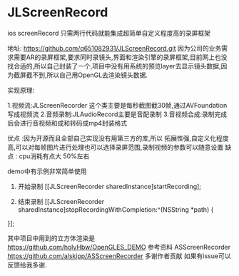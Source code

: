 # JLScreenRecord
ios screenRecord
只需两行代码就能集成超简单自定义程度高的录屏框架

地址: https://github.com/q651082931/JLScreenRecord.git
因为公司的业务需求需要AR的录屏框架,要求同时录镜头,界面和渲染引擎的录屏框架,目前网上也没找合适的,所以自己封装了一个,项目中没有用系统的预览layer去显示镜头数据,因为截屏截不到,所以自己用OpenGL去渲染镜头数据.

实现原理:

1.视频流:JLScreenRecorder 这个类主要是每秒截图截30帧,通过AVFoundation写成视频流
2.音频录制:JLAudioRecord主要是音配录制
3.音视频合成:录制完成后会进行音视频和成和转码成mp4封装格式

优点 :因为开源而且全部自己实现没有用第三方的库,所以 拓展性强,自定义化程度高,可以对每帧图片进行处理也可以选择录屏范围,录制视频的参数可以随意设置
缺点 : cpu消耗有点大 50%左右

demo中有示例非常简单使用
1. 开始录制 [[JLScreenRecorder sharedInstance]startRecording];

2. 结束录制  [[JLScreenRecorder sharedInstance]stopRecordingWithCompletion:^(NSString *path) {



}];

其中项目中用到的立方体渲染是 https://github.com/holyHbw/OpenGLES_DEMO
参考资料 ASScreenRecorder https://github.com/alskipp/ASScreenRecorder
多谢作者贡献
如果有issue可以反馈给我多谢.
